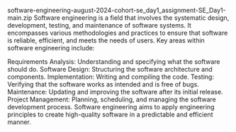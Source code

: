 software-engineering-august-2024-cohort-se_day1_assignment-SE_Day1-main.zip
Software engineering is a field that involves the systematic design, development, testing, and maintenance of software systems. It encompasses various methodologies and practices to ensure that software is reliable, efficient, and meets the needs of users. Key areas within software engineering include:

Requirements Analysis: Understanding and specifying what the software should do.
Software Design: Structuring the software architecture and components.
Implementation: Writing and compiling the code.
Testing: Verifying that the software works as intended and is free of bugs.
Maintenance: Updating and improving the software after its initial release.
Project Management: Planning, scheduling, and managing the software development process.
Software engineering aims to apply engineering principles to create high-quality software in a predictable and efficient manner.
